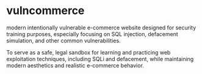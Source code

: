 # vulncommerce
modern intentionally vulnerable e-commerce website designed for security training purposes, especially focusing on SQL injection, defacement simulation, and other common vulnerabilities.

To serve as a safe, legal sandbox for learning and practicing web exploitation techniques, including SQLi and defacement, while maintaining modern aesthetics and realistic e-commerce behavior.

